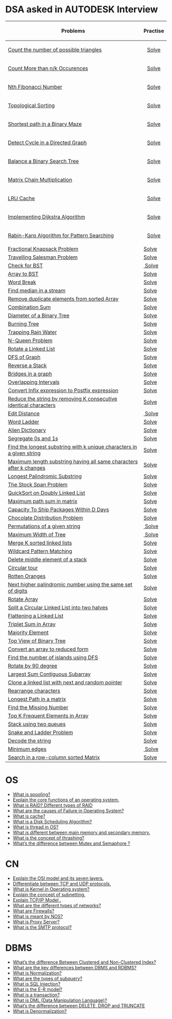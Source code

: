 # DSA asked in AUTODESK Interview
<table class="GFGEditorTheme__table">
<colgroup>
<col>
<col>
    </colgroup>
<thead>
<tr>
<th class="GFGEditorTheme__tableCell GFGEditorTheme__tableCellHeader">
<p dir="ltr" style="text-align: center;"><span>Problems</span></p>
</th>
<th class="GFGEditorTheme__tableCell GFGEditorTheme__tableCellHeader">
<p dir="ltr" style="text-align: center;"><span>Practise</span></p>
</th>
</tr>
</thead>
<tbody>
<tr>
<td class="GFGEditorTheme__tableCell"><a href="https://www.geeksforgeeks.org/find-number-of-triangles-possible/"><span>Count the number of possible triangles</span></a></td>
<td class="GFGEditorTheme__tableCell">
<p dir="ltr" style="text-align: center;"><a href="https://www.geeksforgeeks.org/problems/count-possible-triangles-1587115620/1?itm_source=geeksforgeeks&amp;itm_medium=article&amp;itm_campaign=bottom_sticky_on_article"><span>Solve</span></a></p>
</td>
</tr>
<tr>
<td class="GFGEditorTheme__tableCell"><a href="https://www.geeksforgeeks.org/given-an-array-of-of-size-n-finds-all-the-elements-that-appear-more-than-nk-times/"><span>Count More than n/k Occurences</span></a></td>
<td class="GFGEditorTheme__tableCell">
<p dir="ltr" style="text-align: center;"><a href="https://www.geeksforgeeks.org/problems/count-element-occurences/1?itm_source=geeksforgeeks&amp;itm_medium=article&amp;itm_campaign=bottom_sticky_on_article"><span>Solve</span></a></p>
</td>
</tr>
<tr>
<td class="GFGEditorTheme__tableCell"><a href="https://www.geeksforgeeks.org/program-for-nth-fibonacci-number/"><span>Nth Fibonacci Number</span></a></td>
<td class="GFGEditorTheme__tableCell">
<p dir="ltr" style="text-align: center;"><a href="https://www.geeksforgeeks.org/problems/nth-fibonacci-number1335/1?itm_source=geeksforgeeks&amp;itm_medium=article&amp;itm_campaign=bottom_sticky_on_article"><span>Solve</span></a></p>
</td>
</tr>
<tr>
<td class="GFGEditorTheme__tableCell"><a href="https://www.geeksforgeeks.org/topological-sorting/"><span>Topological Sorting</span></a></td>
<td class="GFGEditorTheme__tableCell">
<p dir="ltr" style="text-align: center;"><a href="https://www.geeksforgeeks.org/problems/topological-sort/1?itm_source=geeksforgeeks&amp;itm_medium=article&amp;itm_campaign=bottom_sticky_on_article"><span>Solve</span></a></p>
</td>
</tr>
<tr>
<td class="GFGEditorTheme__tableCell"><a href="https://www.geeksforgeeks.org/shortest-path-in-a-binary-maze/"><span>Shortest path in a Binary Maze</span></a></td>
<td class="GFGEditorTheme__tableCell">
<p dir="ltr" style="text-align: center;"><a href="https://www.geeksforgeeks.org/problems/shortest-source-to-destination-path3544/1?itm_source=geeksforgeeks&amp;itm_medium=article&amp;itm_campaign=bottom_sticky_on_article"><span>Solve</span></a></p>
</td>
</tr>
<tr>
<td class="GFGEditorTheme__tableCell"><a href="https://www.geeksforgeeks.org/detect-cycle-in-a-graph/"><span>Detect Cycle in a Directed Graph</span></a></td>
<td class="GFGEditorTheme__tableCell">
<p dir="ltr" style="text-align: center;"><a href="https://www.geeksforgeeks.org/problems/detect-cycle-in-a-directed-graph/1"><span>Solve</span></a></p>
</td>
</tr>
<tr>
<td class="GFGEditorTheme__tableCell"><a href="https://www.geeksforgeeks.org/convert-normal-bst-balanced-bst/"><span>Balance a Binary Search Tree</span></a></td>
<td class="GFGEditorTheme__tableCell">
<p dir="ltr" style="text-align: center;"><a href="https://www.geeksforgeeks.org/problems/normal-bst-to-balanced-bst/1?itm_source=geeksforgeeks&amp;itm_medium=article&amp;itm_campaign=bottom_sticky_on_article"><span>Solve</span></a></p>
</td>
</tr>
<tr>
<td class="GFGEditorTheme__tableCell"><a href="https://www.geeksforgeeks.org/matrix-chain-multiplication-dp-8/"><span>Matrix Chain Multiplication</span></a></td>
<td class="GFGEditorTheme__tableCell">
<p dir="ltr" style="text-align: center;"><a href="https://www.geeksforgeeks.org/problems/matrix-chain-multiplication0303/1?itm_source=geeksforgeeks&amp;itm_medium=article&amp;itm_campaign=bottom_sticky_on_article"><span>Solve</span></a></p>
</td>
</tr>
<tr>
<td class="GFGEditorTheme__tableCell"><a href="https://www.geeksforgeeks.org/design-a-data-structure-for-lru-cache/"><span>LRU Cache</span></a></td>
<td class="GFGEditorTheme__tableCell">
<p dir="ltr" style="text-align: center;"><a href="https://www.geeksforgeeks.org/problems/lru-cache/1"><span>Solve</span></a></p>
</td>
</tr>
<tr>
<td class="GFGEditorTheme__tableCell"><a href="https://www.geeksforgeeks.org/dijkstras-shortest-path-algorithm-greedy-algo-7/"><span>Implementing Dijkstra Algorithm</span></a></td>
<td class="GFGEditorTheme__tableCell">
<p dir="ltr" style="text-align: center;"><a href="https://www.geeksforgeeks.org/problems/implementing-dijkstra-set-1-adjacency-matrix/1?itm_source=geeksforgeeks&amp;itm_medium=article&amp;itm_campaign=bottom_sticky_on_article"><span>Solve</span></a></p>
</td>
</tr>
<tr>
<td class="GFGEditorTheme__tableCell"><a href="https://www.geeksforgeeks.org/rabin-karp-algorithm-for-pattern-searching/"><span>Rabin-Karp Algorithm for Pattern Searching</span></a></td>
<td class="GFGEditorTheme__tableCell">
<p dir="ltr" style="text-align: center;"><a href="https://www.geeksforgeeks.org/problems/search-pattern-rabin-karp-algorithm--141631/1"><span>Solve</span></a></p>
</td>
</tr>
<tr>
<td class="GFGEditorTheme__tableCell"><a href="https://www.geeksforgeeks.org/fractional-knapsack-problem/"><span>Fractional Knapsack Problem</span></a></td>
<td class="GFGEditorTheme__tableCell"><a href="https://www.geeksforgeeks.org/problems/fractional-knapsack-1587115620/1?itm_source=geeksforgeeks&amp;itm_medium=article&amp;itm_campaign=bottom_sticky_on_article"><span>Solve</span></a></td>
</tr>
<tr>
<td class="GFGEditorTheme__tableCell"><a href="https://www.geeksforgeeks.org/traveling-salesman-problem-tsp-implementation/"><span>Travelling Salesman Problem</span></a></td>
<td class="GFGEditorTheme__tableCell"><a href="https://www.geeksforgeeks.org/problems/travelling-salesman-problem2732/1"><span>Solve</span></a></td>
</tr>
<tr>
<td class="GFGEditorTheme__tableCell"><a href="https://www.geeksforgeeks.org/a-program-to-check-if-a-binary-tree-is-bst-or-not/"><span>Check for BST</span></a></td>
<td class="GFGEditorTheme__tableCell"><a href="https://www.geeksforgeeks.org/problems/check-for-bst/1?itm_source=geeksforgeeks&amp;itm_medium=article&amp;itm_campaign=bottom_sticky_on_article"><span>&nbsp;Solve</span></a></td>
</tr>
<tr>
<td class="GFGEditorTheme__tableCell"><a href="https://www.geeksforgeeks.org/sorted-array-to-balanced-bst/"><span>Array to BST</span></a></td>
<td class="GFGEditorTheme__tableCell"><a href="https://www.geeksforgeeks.org/problems/array-to-bst4443/1?itm_source=geeksforgeeks&amp;itm_medium=article&amp;itm_campaign=bottom_sticky_on_article"><span>Solve</span></a></td>
</tr>
<tr>
<td class="GFGEditorTheme__tableCell"><a href="https://www.geeksforgeeks.org/word-break-problem-dp-32/"><span>Word Break</span></a></td>
<td class="GFGEditorTheme__tableCell"><a href="https://www.geeksforgeeks.org/problems/word-break1352/1?itm_source=geeksforgeeks&amp;itm_medium=article&amp;itm_campaign=bottom_sticky_on_article"><span>Solve</span></a></td>
</tr>
<tr>
<td class="GFGEditorTheme__tableCell"><a href="https://www.geeksforgeeks.org/median-of-stream-of-integers-running-integers/"><span>Find median in a stream</span></a></td>
<td class="GFGEditorTheme__tableCell"><a href="https://www.geeksforgeeks.org/problems/find-median-in-a-stream-1587115620/1?itm_source=geeksforgeeks&amp;itm_medium=article&amp;itm_campaign=bottom_sticky_on_article"><span>Solve</span></a></td>
</tr>
<tr>
<td class="GFGEditorTheme__tableCell"><a href="https://www.geeksforgeeks.org/remove-duplicates-sorted-array/"><span>Remove duplicate elements from sorted Array</span></a></td>
<td class="GFGEditorTheme__tableCell"><a href="https://www.geeksforgeeks.org/problems/remove-duplicate-elements-from-sorted-array/1"><span>Solve</span></a></td>
</tr>
<tr>
<td class="GFGEditorTheme__tableCell"><a href="https://www.geeksforgeeks.org/combinational-sum/"><span>Combination Sum</span></a></td>
<td class="GFGEditorTheme__tableCell"><a href="https://www.geeksforgeeks.org/problems/combination-sum-1587115620/1?itm_source=geeksforgeeks&amp;itm_medium=article&amp;itm_campaign=bottom_sticky_on_article"><span>Solve</span></a></td>
</tr>
<tr>
<td class="GFGEditorTheme__tableCell"><a href="https://www.geeksforgeeks.org/diameter-of-a-binary-tree/"><span>Diameter of a Binary Tree</span></a></td>
<td class="GFGEditorTheme__tableCell"><a href="https://www.geeksforgeeks.org/problems/diameter-of-binary-tree/1?itm_source=geeksforgeeks&amp;itm_medium=article&amp;itm_campaign=bottom_sticky_on_article"><span>Solve</span></a></td>
</tr>
<tr>
<td class="GFGEditorTheme__tableCell"><a href="https://www.geeksforgeeks.org/minimum-time-to-burn-a-tree-starting-from-a-leaf-node/"><span>Burning Tree</span></a></td>
<td class="GFGEditorTheme__tableCell"><a href="https://www.geeksforgeeks.org/problems/burning-tree/1?itm_source=geeksforgeeks&amp;itm_medium=article&amp;itm_campaign=bottom_sticky_on_article"><span>Solve</span></a></td>
</tr>
<tr>
<td class="GFGEditorTheme__tableCell"><a href="https://www.geeksforgeeks.org/trapping-rain-water/"><span>Trapping Rain Water</span></a></td>
<td class="GFGEditorTheme__tableCell"><a href="https://www.geeksforgeeks.org/problems/trapping-rain-water-1587115621/1?itm_source=geeksforgeeks&amp;itm_medium=article&amp;itm_campaign=bottom_sticky_on_article"><span>Solve</span></a></td>
</tr>
<tr>
<td class="GFGEditorTheme__tableCell"><a href="https://www.geeksforgeeks.org/n-queen-problem-backtracking-3/"><span>N-Queen Problem</span></a></td>
<td class="GFGEditorTheme__tableCell"><a href="https://www.geeksforgeeks.org/problems/n-queen-problem0315/1"><span>Solve</span></a></td>
</tr>
<tr>
<td class="GFGEditorTheme__tableCell"><a href="https://www.geeksforgeeks.org/rotate-a-linked-list/"><span>Rotate a Linked List</span></a></td>
<td class="GFGEditorTheme__tableCell"><a href="https://www.geeksforgeeks.org/problems/rotate-a-linked-list/1?itm_source=geeksforgeeks&amp;itm_medium=article&amp;itm_campaign=bottom_sticky_on_article"><span>Solve</span></a></td>
</tr>
<tr>
<td class="GFGEditorTheme__tableCell"><a href="https://www.geeksforgeeks.org/depth-first-search-or-dfs-for-a-graph/"><span>DFS of Graph</span></a></td>
<td class="GFGEditorTheme__tableCell"><a href="https://www.geeksforgeeks.org/problems/depth-first-traversal-for-a-graph/1?itm_source=geeksforgeeks&amp;itm_medium=article&amp;itm_campaign=bottom_sticky_on_article"><span>Solve</span></a></td>
</tr>
<tr>
<td class="GFGEditorTheme__tableCell"><a href="https://www.geeksforgeeks.org/reverse-a-stack-using-recursion/"><span>Reverse a Stack</span></a></td>
<td class="GFGEditorTheme__tableCell"><a href="https://www.geeksforgeeks.org/problems/reverse-a-stack/1?itm_source=geeksforgeeks&amp;itm_medium=article&amp;itm_campaign=bottom_sticky_on_article"><span>Solve</span></a></td>
</tr>
<tr>
<td class="GFGEditorTheme__tableCell"><a href="https://www.geeksforgeeks.org/bridge-in-a-graph/"><span>Bridges in a graph</span></a></td>
<td class="GFGEditorTheme__tableCell"><a href="https://www.geeksforgeeks.org/problems/bridge-edge-in-graph/1"><span>Solve</span></a></td>
</tr>
<tr>
<td class="GFGEditorTheme__tableCell"><a href="https://www.geeksforgeeks.org/merging-intervals/"><span>Overlapping Intervals</span></a></td>
<td class="GFGEditorTheme__tableCell"><a href="https://www.geeksforgeeks.org/problems/overlapping-intervals--170633/1"><span>Solve</span></a></td>
</tr>
<tr>
<td class="GFGEditorTheme__tableCell"><a href="https://www.geeksforgeeks.org/convert-infix-expression-to-postfix-expression/"><span>Convert Infix expression to Postfix expression</span></a></td>
<td class="GFGEditorTheme__tableCell"><a href="https://www.geeksforgeeks.org/problems/infix-to-postfix-1587115620/1?utm_source=gfg&amp;utm_medium=article&amp;utm_campaign=bottom_sticky_on_article"><span>Solve</span></a></td>
</tr>
<tr>
<td class="GFGEditorTheme__tableCell"><a href="https://www.geeksforgeeks.org/reduce-the-string-by-removing-k-consecutive-identical-characters/"><span>Reduce the string by removing K consecutive identical characters</span></a></td>
<td class="GFGEditorTheme__tableCell"><a href="https://www.geeksforgeeks.org/problems/restrictive-candy-crush--141631/1?itm_source=geeksforgeeks&amp;itm_medium=article&amp;itm_campaign=bottom_sticky_on_article"><span>Solve</span></a></td>
</tr>
<tr>
<td class="GFGEditorTheme__tableCell"><a href="https://www.geeksforgeeks.org/edit-distance-dp-5/"><span>Edit Distance</span></a></td>
<td class="GFGEditorTheme__tableCell"><a href="https://www.geeksforgeeks.org/problems/edit-distance3702/1?itm_source=geeksforgeeks&amp;itm_medium=article&amp;itm_campaign=bottom_sticky_on_article"><span>&nbsp;Solve</span></a></td>
</tr>
<tr>
<td class="GFGEditorTheme__tableCell"><a href="https://www.geeksforgeeks.org/word-ladder-length-of-shortest-chain-to-reach-a-target-word/"><span>Word Ladder</span></a></td>
<td class="GFGEditorTheme__tableCell"><a href="https://www.geeksforgeeks.org/problems/word-ladder/1"><span>Solve</span></a></td>
</tr>
<tr>
<td class="GFGEditorTheme__tableCell"><a href="https://www.geeksforgeeks.org/given-sorted-dictionary-find-precedence-characters/"><span>Alien Dictionary</span></a></td>
<td class="GFGEditorTheme__tableCell"><a href="https://www.geeksforgeeks.org/problems/alien-dictionary/1?itm_source=geeksforgeeks&amp;itm_medium=article&amp;itm_campaign=bottom_sticky_on_article"><span>Solve</span></a></td>
</tr>
<tr>
<td class="GFGEditorTheme__tableCell"><a href="https://www.geeksforgeeks.org/segregate-0s-and-1s-in-an-array-by-traversing-array-once/"><span>Segregate 0s and 1s</span></a></td>
<td class="GFGEditorTheme__tableCell"><a href="https://www.geeksforgeeks.org/problems/segregate-0s-and-1s5106/1?itm_source=geeksforgeeks&amp;itm_medium=article&amp;itm_campaign=bottom_sticky_on_article"><span>Solve</span></a></td>
</tr>
<tr>
<td class="GFGEditorTheme__tableCell"><a href="https://www.geeksforgeeks.org/find-the-longest-substring-with-k-unique-characters-in-a-given-string/"><span>Find the longest substring with k unique characters in a given string</span></a></td>
<td class="GFGEditorTheme__tableCell"><a href="https://www.geeksforgeeks.org/problems/longest-k-unique-characters-substring0853/1?itm_source=geeksforgeeks&amp;itm_medium=article&amp;itm_campaign=bottom_sticky_on_article"><span>Solve</span></a></td>
</tr>
<tr>
<td class="GFGEditorTheme__tableCell"><a href="https://www.geeksforgeeks.org/maximum-length-substring-having-all-same-characters-after-k-changes/"><span>Maximum length substring having all same characters after k changes</span></a></td>
<td class="GFGEditorTheme__tableCell"><a href="https://www.geeksforgeeks.org/problems/maximum-sub-string-after-at-most-k-changes3220/1?itm_source=geeksforgeeks&amp;itm_medium=article&amp;itm_campaign=bottom_sticky_on_article"><span>Solve</span></a></td>
</tr>
<tr>
<td class="GFGEditorTheme__tableCell"><a href="https://www.geeksforgeeks.org/longest-palindromic-substring/"><span>Longest Palindromic Substring</span></a></td>
<td class="GFGEditorTheme__tableCell"><a href="https://www.geeksforgeeks.org/problems/longest-palindrome-in-a-string1956/1?itm_source=geeksforgeeks&amp;itm_medium=article&amp;itm_campaign=bottom_sticky_on_article"><span>Solve</span></a></td>
</tr>
<tr>
<td class="GFGEditorTheme__tableCell"><a href="https://www.geeksforgeeks.org/the-stock-span-problem/"><span>The Stock Span Problem</span></a></td>
<td class="GFGEditorTheme__tableCell"><a href="https://www.geeksforgeeks.org/problems/stock-span-problem-1587115621/1"><span>Solve</span></a></td>
</tr>
<tr>
<td class="GFGEditorTheme__tableCell"><a href="https://www.geeksforgeeks.org/quicksort-for-linked-list/"><span>QuickSort on Doubly Linked List</span></a></td>
<td class="GFGEditorTheme__tableCell"><a href="https://www.geeksforgeeks.org/problems/quicksort-on-doubly-linked-list/1"><span>Solve</span></a></td>
</tr>
<tr>
<td class="GFGEditorTheme__tableCell"><a href="https://www.geeksforgeeks.org/maximum-path-sum-starting-cell-0-th-row-ending-cell-n-1-th-row/"><span>Maximum path sum in matrix</span></a></td>
<td class="GFGEditorTheme__tableCell"><a href="https://www.geeksforgeeks.org/problems/path-in-matrix3805/1"><span>Solve</span></a></td>
</tr>
<tr>
<td class="GFGEditorTheme__tableCell"><a href="https://www.geeksforgeeks.org/capacity-to-ship-packages-within-d-days/"><span>Capacity To Ship Packages Within D Days</span></a></td>
<td class="GFGEditorTheme__tableCell"><a href="https://www.geeksforgeeks.org/problems/capacity-to-ship-packages-within-d-days/1"><span>Solve</span></a></td>
</tr>
<tr>
<td class="GFGEditorTheme__tableCell"><a href="https://www.geeksforgeeks.org/chocolate-distribution-problem/"><span>Chocolate Distribution Problem</span></a></td>
<td class="GFGEditorTheme__tableCell"><a href="https://www.geeksforgeeks.org/problems/chocolate-distribution-problem3825/1"><span>Solve</span></a></td>
</tr>
<tr>
<td class="GFGEditorTheme__tableCell"><a href="https://www.geeksforgeeks.org/write-a-c-program-to-print-all-permutations-of-a-given-string/"><span>Permutations of a given string</span></a></td>
<td class="GFGEditorTheme__tableCell"><a href="https://www.geeksforgeeks.org/problems/permutations-of-a-given-string2041/1?itm_source=geeksforgeeks&amp;itm_medium=article&amp;itm_campaign=bottom_sticky_on_article"><span>&nbsp;Solve</span></a></td>
</tr>
<tr>
<td class="GFGEditorTheme__tableCell"><a href="https://www.geeksforgeeks.org/maximum-width-of-a-binary-tree/"><span>Maximum Width of Tree</span></a></td>
<td class="GFGEditorTheme__tableCell"><a href="https://www.geeksforgeeks.org/problems/maximum-width-of-tree/1?itm_source=geeksforgeeks&amp;itm_medium=article&amp;itm_campaign=bottom_sticky_on_article"><span>&nbsp;Solve</span></a></td>
</tr>
<tr>
<td class="GFGEditorTheme__tableCell"><a href="https://www.geeksforgeeks.org/merge-k-sorted-linked-lists/"><span>Merge K sorted linked lists</span></a></td>
<td class="GFGEditorTheme__tableCell"><a href="https://www.geeksforgeeks.org/problems/merge-k-sorted-linked-lists/1?itm_source=geeksforgeeks&amp;itm_medium=article&amp;itm_campaign=bottom_sticky_on_article"><span>Solve</span></a></td>
</tr>
<tr>
<td class="GFGEditorTheme__tableCell"><a href="https://www.geeksforgeeks.org/wildcard-pattern-matching/"><span>Wildcard Pattern Matching</span></a></td>
<td class="GFGEditorTheme__tableCell"><a href="https://www.geeksforgeeks.org/problems/wildcard-pattern-matching/1?itm_source=geeksforgeeks&amp;itm_medium=article&amp;itm_campaign=bottom_sticky_on_article"><span>Solve</span></a></td>
</tr>
<tr>
<td class="GFGEditorTheme__tableCell"><a href="https://www.geeksforgeeks.org/delete-middle-element-stack/"><span>Delete middle element of a stack</span></a></td>
<td class="GFGEditorTheme__tableCell"><a href="https://www.geeksforgeeks.org/problems/delete-middle-element-of-a-stack/1?itm_source=geeksforgeeks&amp;itm_medium=article&amp;itm_campaign=bottom_sticky_on_article"><span>Solve</span></a></td>
</tr>
<tr>
<td class="GFGEditorTheme__tableCell"><a href="https://www.geeksforgeeks.org/find-a-tour-that-visits-all-stations/"><span>Circular tour</span></a></td>
<td class="GFGEditorTheme__tableCell"><a href="https://www.geeksforgeeks.org/problems/circular-tour-1587115620/1?itm_source=geeksforgeeks&amp;itm_medium=article&amp;itm_campaign=bottom_sticky_on_article"><span>Solve</span></a></td>
</tr>
<tr>
<td class="GFGEditorTheme__tableCell"><a href="https://www.geeksforgeeks.org/minimum-time-required-so-that-all-oranges-become-rotten/"><span>Rotten Oranges</span></a></td>
<td class="GFGEditorTheme__tableCell"><a href="https://www.geeksforgeeks.org/problems/rotten-oranges2536/1"><span>Solve</span></a></td>
</tr>
<tr>
<td class="GFGEditorTheme__tableCell"><a href="https://www.geeksforgeeks.org/next-higher-palindromic-number-using-set-digits/"><span>Next higher palindromic number using the same set of digits</span></a></td>
<td class="GFGEditorTheme__tableCell"><a href="https://www.geeksforgeeks.org/problems/rotten-oranges2536/1"><span>Solve</span></a></td>
</tr>
<tr>
<td class="GFGEditorTheme__tableCell"><a href="https://www.geeksforgeeks.org/array-rotation/"><span>Rotate Array</span></a></td>
<td class="GFGEditorTheme__tableCell"><a href="https://www.geeksforgeeks.org/problems/reverse-a-stack/1?itm_source=geeksforgeeks&amp;itm_medium=article&amp;itm_campaign=bottom_sticky_on_article"><span>Solve</span></a></td>
</tr>
<tr>
<td class="GFGEditorTheme__tableCell"><a href="https://www.geeksforgeeks.org/split-a-circular-linked-list-into-two-halves/"><span>Split a Circular Linked List into two halves</span></a></td>
<td class="GFGEditorTheme__tableCell"><a href="https://www.geeksforgeeks.org/problems/split-a-circular-linked-list-into-two-halves/1?itm_source=geeksforgeeks&amp;itm_medium=article&amp;itm_campaign=bottom_sticky_on_article"><span>Solve</span></a></td>
</tr>
<tr>
<td class="GFGEditorTheme__tableCell"><a href="https://www.geeksforgeeks.org/flattening-a-linked-list/"><span>Flattening a Linked List</span></a></td>
<td class="GFGEditorTheme__tableCell"><a href="https://www.geeksforgeeks.org/problems/flattening-a-linked-list/1"><span>Solve</span></a></td>
</tr>
<tr>
<td class="GFGEditorTheme__tableCell"><a href="https://www.geeksforgeeks.org/find-a-triplet-that-sum-to-a-given-value/"><span>Triplet Sum in Array</span></a></td>
<td class="GFGEditorTheme__tableCell"><a href="https://www.geeksforgeeks.org/problems/triplet-sum-in-array-1587115621/1?itm_source=geeksforgeeks&amp;itm_medium=article&amp;itm_campaign=bottom_sticky_on_article"><span>Solve</span></a></td>
</tr>
<tr>
<td class="GFGEditorTheme__tableCell"><a href="https://www.geeksforgeeks.org/majority-element/"><span>Majority Element</span></a></td>
<td class="GFGEditorTheme__tableCell"><a href="https://www.geeksforgeeks.org/problems/majority-element-1587115620/1?itm_source=geeksforgeeks&amp;itm_medium=article&amp;itm_campaign=bottom_sticky_on_article"><span>Solve</span></a></td>
</tr>
<tr>
<td class="GFGEditorTheme__tableCell"><a href="https://www.geeksforgeeks.org/print-nodes-top-view-binary-tree/"><span>Top View of Binary Tree</span></a></td>
<td class="GFGEditorTheme__tableCell"><a href="https://www.geeksforgeeks.org/problems/top-view-of-binary-tree/1?itm_source=geeksforgeeks&amp;itm_medium=article&amp;itm_campaign=bottom_sticky_on_article"><span>Solve</span></a></td>
</tr>
<tr>
<td class="GFGEditorTheme__tableCell"><a href="https://www.geeksforgeeks.org/convert-an-array-to-reduced-for-using-binary-search/"><span>Convert an array to reduced form</span></a></td>
<td class="GFGEditorTheme__tableCell"><a href="https://www.geeksforgeeks.org/problems/convert-an-array-to-reduced-form1101/1"><span>Solve</span></a></td>
</tr>
<tr>
<td class="GFGEditorTheme__tableCell"><a href="https://www.geeksforgeeks.org/find-the-number-of-islands-using-dfs/"><span>Find the number of islands using DFS</span></a></td>
<td class="GFGEditorTheme__tableCell"><a href="https://www.geeksforgeeks.org/problems/find-the-number-of-islands/1?itm_source=geeksforgeeks&amp;itm_medium=article&amp;itm_campaign=bottom_sticky_on_article"><span>Solve</span></a></td>
</tr>
<tr>
<td class="GFGEditorTheme__tableCell"><a href="https://www.geeksforgeeks.org/rotate-a-matrix-by-90-degree-in-clockwise-direction-without-using-any-extra-space/"><span>Rotate by 90 degree</span></a></td>
<td class="GFGEditorTheme__tableCell"><a href="https://www.geeksforgeeks.org/problems/rotate-by-90-degree-1587115621/1"><span>Solve</span></a></td>
</tr>
<tr>
<td class="GFGEditorTheme__tableCell"><a href="https://www.geeksforgeeks.org/largest-sum-contiguous-subarray/"><span>Largest Sum Contiguous Subarray</span></a></td>
<td class="GFGEditorTheme__tableCell"><a href="https://www.geeksforgeeks.org/problems/save-your-life4601/1?itm_source=geeksforgeeks&amp;itm_medium=article&amp;itm_campaign=bottom_sticky_on_article"><span>Solve</span></a></td>
</tr>
<tr>
<td class="GFGEditorTheme__tableCell"><a href="https://www.geeksforgeeks.org/a-linked-list-with-next-and-arbit-pointer/"><span>Clone a linked list with next and random pointer</span></a></td>
<td class="GFGEditorTheme__tableCell"><a href="https://www.geeksforgeeks.org/problems/clone-a-linked-list-with-next-and-random-pointer/1?itm_source=geeksforgeeks&amp;itm_medium=article&amp;itm_campaign=bottom_sticky_on_article"><span>Solve</span></a></td>
</tr>
<tr>
<td class="GFGEditorTheme__tableCell"><a href="https://www.geeksforgeeks.org/rearrange-characters-string-no-two-adjacent/"><span>Rearrange characters</span></a></td>
<td class="GFGEditorTheme__tableCell"><a href="https://www.geeksforgeeks.org/problems/rearrange-characters4649/1?itm_source=geeksforgeeks&amp;itm_medium=article&amp;itm_campaign=bottom_sticky_on_article"><span>Solve</span></a></td>
</tr>
<tr>
<td class="GFGEditorTheme__tableCell"><a href="https://www.geeksforgeeks.org/find-the-longest-path-in-a-matrix-with-given-constraints/"><span>Longest Path in a matrix</span></a></td>
<td class="GFGEditorTheme__tableCell"><a href="https://www.geeksforgeeks.org/problems/longest-path-in-a-matrix3019/1?itm_source=geeksforgeeks&amp;itm_medium=article&amp;itm_campaign=bottom_sticky_on_article"><span>Solve</span></a></td>
</tr>
<tr>
<td class="GFGEditorTheme__tableCell"><a href="https://www.geeksforgeeks.org/find-the-missing-number/"><span>Find the Missing Number</span></a></td>
<td class="GFGEditorTheme__tableCell"><a href="https://www.geeksforgeeks.org/problems/missing-number-in-array1416/1?itm_source=geeksforgeeks&amp;itm_medium=article&amp;itm_campaign=bottom_sticky_on_article"><span>Solve</span></a></td>
</tr>
<tr>
<td class="GFGEditorTheme__tableCell"><a href="https://www.geeksforgeeks.org/find-k-numbers-occurrences-given-array/"><span>Top K Frequent Elements in Array</span></a></td>
<td class="GFGEditorTheme__tableCell"><a href="https://www.geeksforgeeks.org/problems/top-k-frequent-elements-in-array/1?itm_source=geeksforgeeks&amp;itm_medium=article&amp;itm_campaign=bottom_sticky_on_article"><span>Solve</span></a></td>
</tr>
<tr>
<td class="GFGEditorTheme__tableCell"><a href="https://www.geeksforgeeks.org/implement-stack-using-queue/"><span>Stack using two queues</span></a></td>
<td class="GFGEditorTheme__tableCell"><a href="https://www.geeksforgeeks.org/problems/stack-using-two-queues/1?itm_source=geeksforgeeks&amp;itm_medium=article&amp;itm_campaign=bottom_sticky_on_article"><span>Solve</span></a></td>
</tr>
<tr>
<td class="GFGEditorTheme__tableCell"><a href="https://www.geeksforgeeks.org/snake-ladder-problem-2/"><span>Snake and Ladder Problem</span></a></td>
<td class="GFGEditorTheme__tableCell"><a href="https://www.geeksforgeeks.org/problems/snake-and-ladder-problem4816/1?itm_source=geeksforgeeks&amp;itm_medium=article&amp;itm_campaign=bottom_sticky_on_article"><span>Solve</span></a></td>
</tr>
<tr>
<td class="GFGEditorTheme__tableCell"><a href="https://www.geeksforgeeks.org/decode-the-string-encoded-with-the-given-algorithm/"><span>Decode the string</span></a></td>
<td class="GFGEditorTheme__tableCell"><a href="https://www.geeksforgeeks.org/problems/decode-the-string2444/1"><span>Solve</span></a></td>
</tr>
<tr>
<td class="GFGEditorTheme__tableCell"><a href="https://www.geeksforgeeks.org/minimum-number-of-edges-between-two-vertices-of-a-graph/"><span>Minimum edges</span></a></td>
<td class="GFGEditorTheme__tableCell"><a href="https://www.geeksforgeeks.org/problems/minimum-edges/1"><span>&nbsp;Solve</span></a></td>
</tr>
<tr>
<td class="GFGEditorTheme__tableCell"><a href="https://www.geeksforgeeks.org/search-in-row-wise-and-column-wise-sorted-matrix/"><span>Search in a row-column sorted Matrix</span></a></td>
<td class="GFGEditorTheme__tableCell"><a href="https://www.geeksforgeeks.org/problems/search-in-a-matrix-1587115621/1?itm_source=geeksforgeeks&amp;itm_medium=article&amp;itm_campaign=bottom_sticky_on_article"><span>Solve</span></a></td>
</tr>
</tbody>
</table>

# OS
<ul>
<li value="1"><a href="https://www.geeksforgeeks.org/spooling-in-operating-system/" rel="noreferrer noopener"><span>What is spooling?</span></a></li>
<li value="2"><a href="https://www.geeksforgeeks.org/functions-of-operating-system/" rel="noreferrer noopener"><span>Explain the core functions of an operating system.</span></a></li>
<li value="3"><a href="https://www.geeksforgeeks.org/raid-redundant-arrays-of-independent-disks/" rel="noreferrer noopener"><span>What is RAID? Different types of RAID</span></a></li>
<li value="4"><a href="https://www.geeksforgeeks.org/causes-of-failure-in-operating-system/" rel="noreferrer noopener"><span>What are the causes of Failure in Operating System?</span></a></li>
<li value="5"><a href="https://www.geeksforgeeks.org/cache-memory-in-computer-organization/" rel="noreferrer noopener"><span>What is cache?</span></a></li>
<li value="6"><a href="https://www.geeksforgeeks.org/disk-scheduling-algorithms/" rel="noreferrer noopener"><span>What is a Disk Scheduling Algorithm?</span></a></li>
<li value="7"><a href="https://www.geeksforgeeks.org/thread-in-operating-system/" rel="noreferrer noopener"><span>What is thread in OS?</span></a></li>
<li value="8"><a href="https://www.geeksforgeeks.org/difference-between-primary-and-secondary-memory/" rel="noreferrer noopener"><span>What is different between main memory and secondary memory.</span></a></li>
<li value="9"><a href="https://www.geeksforgeeks.org/techniques-to-handle-thrashing/" rel="noreferrer noopener"><span>What is the concept of thrashing?</span></a></li>
<li value="10"><a href="https://www.geeksforgeeks.org/mutex-vs-semaphore/" rel="noreferrer noopener"><span>What’s the difference between Mutex and Semaphore ?</span></a></li>
</ul>

# CN
<ul>
<li value="1"><a href="https://www.geeksforgeeks.org/videos/what-is-osi-model-in-computer-networking/" rel="noreferrer noopener"><span>Explain the OSI model and its seven layers.</span></a></li>
<li value="2"><a href="https://www.geeksforgeeks.org/differences-between-tcp-and-udp/" rel="noreferrer noopener"><span>Differentiate between TCP and UDP protocols.</span></a></li>
<li value="3"><a href="https://www.geeksforgeeks.org/kernel-in-operating-system/" rel="noreferrer noopener"><span>What is Kernel in Operating system?</span></a></li>
<li value="4"><a href="https://www.geeksforgeeks.org/introduction-to-subnetting/" rel="noreferrer noopener"><span>Explain the concept of subnetting.</span></a></li>
<li value="5"><a href="https://www.geeksforgeeks.org/tcp-ip-model/" rel="noreferrer noopener"><span>Explain TCP/IP Model .</span></a></li>
<li value="6"><a href="https://www.geeksforgeeks.org/types-of-computer-networks/" rel="noreferrer noopener"><span>What are the different types of networks?</span></a></li>
<li value="7"><a href="https://www.geeksforgeeks.org/introduction-of-firewall-in-computer-network/" rel="noreferrer noopener"><span>What are Firewalls?</span></a></li>
<li value="8"><a href="https://www.geeksforgeeks.org/what-is-a-network-operating-system/" rel="noreferrer noopener"><span>What is meant by NOS?</span></a></li>
<li value="9"><a href="https://www.geeksforgeeks.org/what-is-proxy-server/" rel="noreferrer noopener"><span>What is Proxy Server?</span></a></li>
<li value="10"><a href="https://www.geeksforgeeks.org/simple-mail-transfer-protocol-smtp/" rel="noreferrer noopener"><span>What is the SMTP protocol?</span></a></li>
</ul>

# DBMS
<ul>
<li value="1"><a href="https://www.geeksforgeeks.org/difference-between-clustered-and-non-clustered-index/" rel="noreferrer noopener"><span>What’s the difference Between Clustered and Non-Clustered Index?</span></a></li>
<li value="2"><a href="https://www.geeksforgeeks.org/difference-between-rdbms-and-dbms/" rel="noreferrer noopener"><span>What are the key differences between DBMS and RDBMS?</span></a></li>
<li value="3"><a href="https://www.geeksforgeeks.org/normal-forms-in-dbms/" rel="noreferrer noopener"><span>What is Normalization?</span></a></li>
<li value="4"><a href="https://www.geeksforgeeks.org/sql-subquery/" rel="noreferrer noopener"><span>What are the types of subquery?</span></a></li>
<li value="5"><a href="https://www.geeksforgeeks.org/sql-injection/" rel="noreferrer noopener"><span>What is SQL Injection?</span></a></li>
<li value="6"><a href="https://www.geeksforgeeks.org/introduction-of-er-model/" rel="noreferrer noopener"><span>What is the E-R model?</span></a></li>
<li value="7"><a href="https://www.geeksforgeeks.org/transaction-in-dbms/" rel="noreferrer noopener"><span>What is a transaction?</span></a></li>
<li value="8"><a href="https://www.geeksforgeeks.org/dml-full-form/" rel="noreferrer noopener"><span>What is DML (Data Manipulation Language)?</span></a></li>
<li value="9"><a href="https://www.geeksforgeeks.org/difference-between-delete-drop-and-truncate/" rel="noreferrer noopener"><span>What’s the difference between DELETE, DROP and TRUNCATE</span></a></li>
<li value="10"><a href="https://www.geeksforgeeks.org/denormalization-in-databases/" rel="noreferrer noopener"><span>What is Denormalization?</span></a></li>
</ul>
